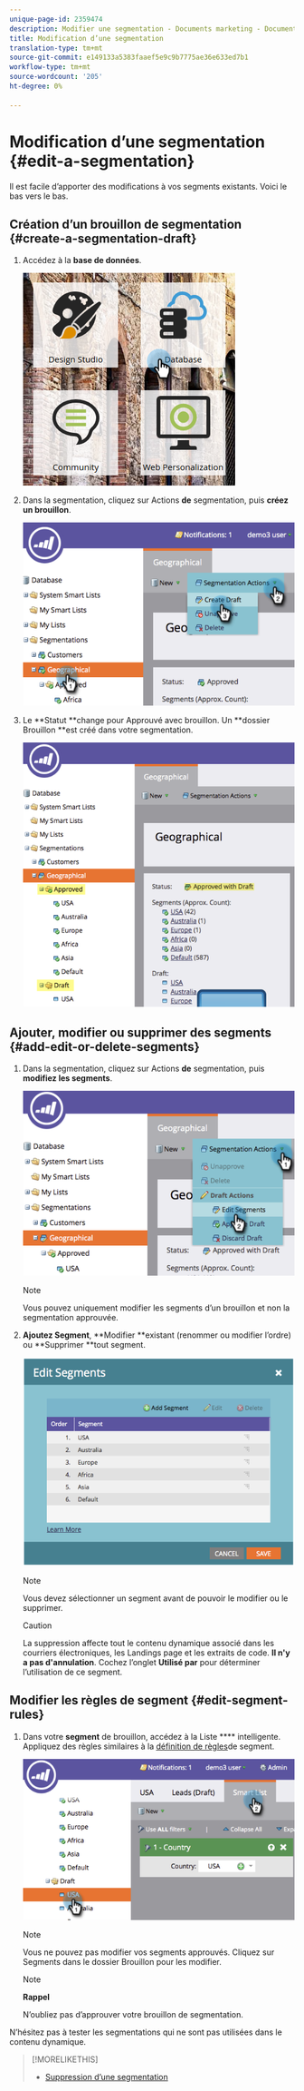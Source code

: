 ```yaml
---
unique-page-id: 2359474
description: Modifier une segmentation - Documents marketing - Documentation du produit
title: Modification d’une segmentation
translation-type: tm+mt
source-git-commit: e149133a5383faaef5e9c9b7775ae36e633ed7b1
workflow-type: tm+mt
source-wordcount: '205'
ht-degree: 0%

---
```



# Modification d’une segmentation {#edit-a-segmentation}

Il est facile d’apporter des modifications à vos segments existants. Voici le bas vers le bas.

## Création d’un brouillon de segmentation {#create-a-segmentation-draft}

1. Accédez à la **base de données**.

   ![](assets/db.png)

1. Dans la segmentation, cliquez sur Actions **de** segmentation, puis **créez un brouillon**.

   ![](assets/two.png)

1. Le **Statut **change pour Approuvé avec brouillon. Un **dossier Brouillon **est créé dans votre segmentation.

   ![](assets/three.png)

## Ajouter, modifier ou supprimer des segments {#add-edit-or-delete-segments}

1. Dans la segmentation, cliquez sur Actions **de** segmentation, puis **modifiez les segments**.

   ![](assets/four.png)

   >[!NOTE]
   >
   >Vous pouvez uniquement modifier les segments d’un brouillon et non la segmentation approuvée.

1. **Ajoutez Segment**, **Modifier **existant (renommer ou modifier l’ordre) ou **Supprimer **tout segment.

   ![](assets/image2014-9-16-9-3a6-3a9.png)

   >[!NOTE]
   >
   >Vous devez sélectionner un segment avant de pouvoir le modifier ou le supprimer.

   >[!CAUTION]
   >
   >La suppression affecte tout le contenu dynamique associé dans les courriers électroniques, les Landings page et les extraits de code. **Il n&#39;y a pas d&#39;annulation**. Cochez l’onglet **Utilisé par** pour déterminer l’utilisation de ce segment.

## Modifier les règles de segment {#edit-segment-rules}

1. Dans votre **segment** de brouillon, accédez à la Liste **** intelligente. Appliquez des règles similaires à la [définition de règles](http://docs.marketo.com/display/public/DOCS/Define+Segment+Rules)de segment.

   ![](assets/image2014-9-16-9-3a6-3a20.png)

   >[!NOTE]
   >
   >Vous ne pouvez pas modifier vos segments approuvés. Cliquez sur Segments dans le dossier Brouillon pour les modifier.

   >[!NOTE]
   >
   >**Rappel**
   >
   >
   >N’oubliez pas d’approuver votre brouillon de segmentation.

N’hésitez pas à tester les segmentations qui ne sont pas utilisées dans le contenu dynamique.

>[!MORELIKETHIS]
>
>* [Suppression d’une segmentation](delete-a-segmentation.md)

>



